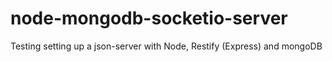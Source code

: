 node-mongodb-socketio-server
============================

Testing setting up a json-server with Node, Restify (Express) and mongoDB